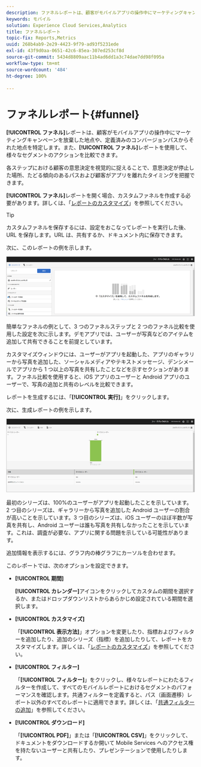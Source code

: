 ```yaml
---
description: ファネルレポートは、顧客がモバイルアプリの操作中にマーケティングキャンペーンを放棄した地点や、定義済みのコンバージョンパスからそれた地点を特定します。また、ファネルレポートを使用して、様々なセグメントのアクションを比較できます。
keywords: モバイル
solution: Experience Cloud Services,Analytics
title: ファネルレポート
topic-fix: Reports,Metrics
uuid: 268b4ab9-2e29-4423-9f79-ad93f5231ede
exl-id: 43f9d0aa-0651-42c6-85ea-307ed253cf8d
source-git-commit: 5434d8809aac11b4ad6dd1a3c74dae7dd98f095a
workflow-type: tm+mt
source-wordcount: '484'
ht-degree: 100%

---
```


# ファネルレポート{#funnel}

**[!UICONTROL ファネル]**&#x200B;レポートは、顧客がモバイルアプリの操作中にマーケティングキャンペーンを放棄した地点や、定義済みのコンバージョンパスからそれた地点を特定します。また、**[!UICONTROL ファネル]**&#x200B;レポートを使用して、様々なセグメントのアクションを比較できます。

各ステップにおける顧客の意思決定を視覚的に捉えることで、意思決定が停止した場所、たどる傾向のあるパスおよび顧客がアプリを離れたタイミングを把握できます。

**[!UICONTROL ファネル]**&#x200B;レポートを開く場合、カスタムファネルを作成する必要があります。詳しくは、「[レポートのカスタマイズ](/help/using/usage/reports-customize/reports-customize.md)」を参照してください。

>[!TIP]
>
>カスタムファネルを保存するには、設定をおこなってレポートを実行した後、URL を保存します。URL は、共有するか、ドキュメント内に保存できます。

次に、このレポートの例を示します。

![](assets/funnel_create.png)

簡単なファネルの例として、3 つのファネルステップと 2 つのファネル比較を使用した設定を次に示します。デモアプリでは、ユーザーが写真などのアイテムを追加して共有できることを前提としています。

カスタマイズウィンドウには、ユーザーがアプリを起動した、アプリのギャラリーから写真を追加した、ソーシャルメディアやテキストメッセージ、デンシメールでアプリから 1 つ以上の写真を共有したことなどを示すセクションがあります。ファネル比較を使用すると、iOS アプリのユーザーと Android アプリのユーザーで、写真の追加と共有のレベルを比較できます。

レポートを生成するには、「**[!UICONTROL 実行]**」をクリックします。

次に、生成レポートの例を示します。

![](assets/funnel.png)

最初のシリーズは、100%のユーザーがアプリを起動したことを示しています。2 つ目のシリーズは、ギャラリーから写真を追加した Android ユーザーの割合が高いことを示しています。3 つ目のシリーズは、iOS ユーザーのほぼ半数が写真を共有し、Android ユーザーは誰も写真を共有しなかったことを示しています。これは、調査が必要な、アプリに関する問題を示している可能性があります。

追加情報を表示するには、グラフ内の棒グラフにカーソルを合わせます。

このレポートでは、次のオプションを設定できます。

* **[!UICONTROL 期間]**

   **[!UICONTROL カレンダー]**&#x200B;アイコンをクリックしてカスタムの期間を選択するか、またはドロップダウンリストからあらかじめ設定されている期間を選択します。
* **[!UICONTROL カスタマイズ]**

   「**[!UICONTROL 表示方法]**」オプションを変更したり、指標およびフィルターを追加したり、追加のシリーズ（指標）を追加したりして、レポートをカスタマイズします。詳しくは、「[レポートのカスタマイズ](/help/using/usage/reports-customize/reports-customize.md)」を参照してください。
* **[!UICONTROL フィルター]**

   「**[!UICONTROL フィルター]**」をクリックし、様々なレポートにわたるフィルターを作成して、すべてのモバイルレポートにおけるセグメントのパフォーマンスを確認します。共通フィルターを定義すると、パス（画面遷移）レポート以外のすべてのレポートに適用できます。詳しくは、「[共通フィルターの追加](/help/using/usage/reports-customize/t-sticky-filter.md)」を参照してください。
* **[!UICONTROL ダウンロード]**

   「**[!UICONTROL PDF]**」または「**[!UICONTROL CSV]**」をクリックして、ドキュメントをダウンロードするか開いて Mobile Services へのアクセス権を持たないユーザーと共有したり、プレゼンテーションで使用したりします。
